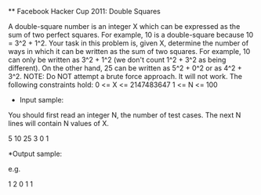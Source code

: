 ** Facebook Hacker Cup 2011: Double Squares

A double-square number is an integer X which can be expressed as the sum of two perfect squares. For example, 10 is a double-square because 10 = 3^2 + 1^2. Your task in this problem is, given X, determine the number of ways in which it can be written as the sum of two squares. For example, 10 can only be written as 3^2 + 1^2 (we don't count 1^2 + 3^2 as being different). On the other hand, 25 can be written as 5^2 + 0^2 or as 4^2 + 3^2. 
NOTE: Do NOT attempt a brute force approach. It will not work. The following constraints hold: 
0 <= X <= 2147483647 
1 <= N <= 100

* Input sample:

You should first read an integer N, the number of test cases. The next N lines will contain N values of X.

5
10
25
3
0
1

*Output sample:

e.g.

1
2
0
1
1


